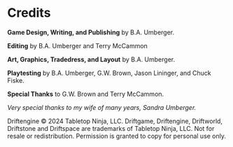 # Credits

**Game Design, Writing, and Publishing** by B.A. Umberger.

**Editing** by B.A. Umberger and Terry McCammon

**Art, Graphics, Tradedress, and Layout** by B.A. Umberger.

**Playtesting** by B.A. Umberger, G.W. Brown, Jason Lininger, and Chuck Fiske.

**Special Thanks** to G.W. Brown and Terry McCammon.

*Very special thanks to my wife of many years, Sandra Umberger.*

Driftengine © 2024 Tabletop Ninja, LLC. Driftgame, Driftengine, Driftworld, Driftstone and Driftspace are trademarks of Tabletop Ninja, LLC. Not for resale or redistribution. Permission is granted to copy for personal use only.